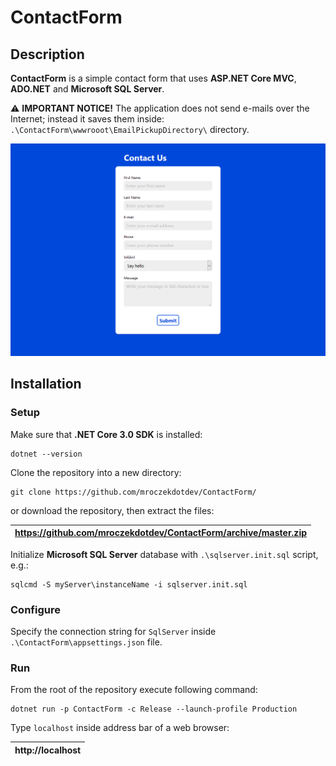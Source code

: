 # ContactForm

## Description

**ContactForm** is a simple contact form that uses **ASP.NET Core MVC**, **ADO.NET** and **Microsoft SQL Server**.

⚠ **IMPORTANT NOTICE!** The application does not send e-mails over the Internet; instead it saves them inside: `.\ContactForm\wwwrooot\EmailPickupDirectory\` directory.

![ContactForm-screenshot_01](.readme/ContactForm-screenshot-01.png?raw=true "screenshot")

## Installation

### Setup

Make sure that **.NET Core 3.0 SDK** is installed:

```console
dotnet --version
```

Clone the repository into a new directory:

```console
git clone https://github.com/mroczekdotdev/ContactForm/
```

or download the repository, then extract the files:

| https://github.com/mroczekdotdev/ContactForm/archive/master.zip |
| --------------------------------------------------------------- |


Initialize **Microsoft SQL Server** database with `.\sqlserver.init.sql` script, e.g.:

```console
sqlcmd -S myServer\instanceName -i sqlserver.init.sql
```

### Configure

Specify the connection string for `SqlServer` inside `.\ContactForm\appsettings.json` file.

### Run

From the root of the repository execute following command:

```console
dotnet run -p ContactForm -c Release --launch-profile Production

```

Type `localhost` inside address bar of a web browser:

| http://localhost |
| ---------------- |

